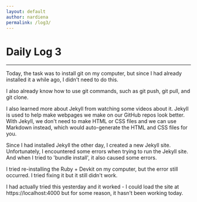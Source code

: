 ```yaml
---
layout: default
author: nardiena
permalink: /log3/
---
```

# Daily Log 3
-----

Today, the task was to install git on my computer, but since I had already installed it a while ago, I didn't need to do this.

I also already know how to use git commands, such as git push, git pull, and git clone.

I also learned more about Jekyll from watching some videos about it. Jekyll is used to help make webpages we make on our GitHub repos look better. With Jekyll, we don't need to make HTML or CSS files and we can use Markdown instead, which would auto-generate the HTML and CSS files for you.

Since I had installed Jekyll the other day, I created a new Jekyll site. Unfortunately, I encountered some errors when trying to run the Jekyll site. And when I tried to 'bundle install', it also caused some errors.

I tried re-installing the Ruby + Devkit on my computer, but the error still occurred. I tried fixing it but it still didn't work.

I had actually tried this yesterday and it worked - I could load the site at https://localhost:4000 but for some reason, it hasn't been working today.
